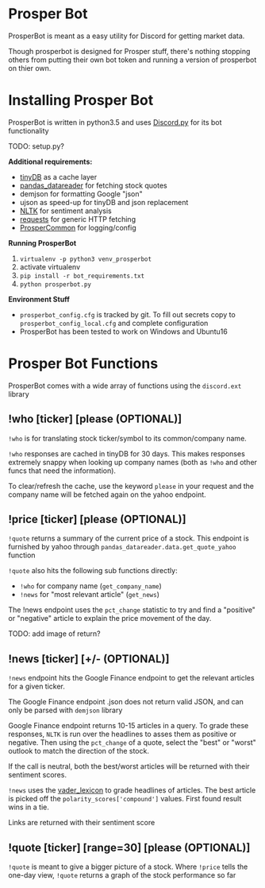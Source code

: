 # Prosper Bot
ProsperBot is meant as a easy utility for Discord for getting market data.

Though prosperbot is designed for Prosper stuff, there's nothing stopping others from putting their own bot token and running a version of prosperbot on thier own.

# Installing Prosper Bot
ProsperBot is written in python3.5 and uses [Discord.py](https://github.com/Rapptz/discord.py) for its bot functionality

TODO: setup.py?

**Additional requirements:**
* [tinyDB](http://tinydb.readthedocs.io/en/latest/) as a cache layer
* [pandas_datareader](https://pandas-datareader.readthedocs.io/en/latest/) for fetching stock quotes
* demjson for formatting Google "json"
* ujson as speed-up for tinyDB and json replacement
* [NLTK](http://www.nltk.org/) for sentiment analysis
* [requests](http://docs.python-requests.org/en/master/) for generic HTTP fetching
* [ProsperCommon](https://github.com/EVEprosper/ProsperCommon) for logging/config

**Running ProsperBot**
1. `virtualenv -p python3 venv_prosperbot`
2. activate virtualenv
3. `pip install -r bot_requirements.txt`
4. `python prosperbot.py`

**Environment Stuff**
* `prosperbot_config.cfg` is tracked by git.  To fill out secrets copy to `prosperbot_config_local.cfg` and complete configuration
* ProsperBot has been tested to work on Windows and Ubuntu16

# Prosper Bot Functions
ProsperBot comes with a wide array of functions using the `discord.ext` library

## !who [ticker] [please (OPTIONAL)]
`!who` is for translating stock ticker/symbol to its common/company name.

`!who` responses are cached in tinyDB for 30 days.  This makes responses extremely snappy when looking up company names (both as `!who` and other funcs that need the information).

To clear/refresh the cache, use the keyword `please` in your request and the company name will be fetched again on the yahoo endpoint.

## !price [ticker] [please (OPTIONAL)]
`!quote` returns a summary of the current price of a stock.  This endpoint is furnished by yahoo through `pandas_datareader.data.get_quote_yahoo` function

`!quote` also hits the following sub functions directly:
* `!who` for company name (`get_company_name`)
* `!news` for "most relevant article" (`get_news`)

The !news endpoint uses the `pct_change` statistic to try and find a "positive" or "negative" article to explain the price movement of the day.

TODO: add image of return?

## !news [ticker] [+/- (OPTIONAL)]
`!news` endpoint hits the Google Finance endpoint to get the relevant articles for a given ticker.

The Google Finance endpoint .json does not return valid JSON, and can only be parsed with `demjson` library

Google Finance endpoint returns 10-15 articles in a query.  To grade these responses, `NLTK` is run over the headlines to asses them as positive or negative.  Then using the `pct_change` of a quote, select the "best" or "worst" outlook to match the direction of the stock.

If the call is neutral, both the best/worst articles will be returned with their sentiment scores.

`!news` uses the [vader_lexicon](http://www.nltk.org/api/nltk.sentiment.html#module-nltk.sentiment.vader) to grade headlines of articles.  The best article is picked off the `polarity_scores['compound']` values.  First found result wins in a tie.

Links are returned with their sentiment score

## !quote [ticker] [range=30] [please (OPTIONAL)]
`!quote` is meant to give a bigger picture of a stock.  Where `!price` tells the one-day view, `!quote` returns a graph of the stock performance so far

